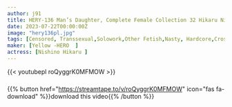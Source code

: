 ```yaml
---
author: j91
title: HERY-136 Man’s Daughter, Complete Female Collection 32 Hikaru Nishino
date: 2023-07-22T00:00:00Z
image: "hery136pl.jpg"
tags: [Censored, Transsexual,Solowork,Other Fetish,Nasty, Hardcore,Cross Dressing	]
maker: [Yellow -HERO  ]
actress: [Nishino Hikaru ]
---
```



{{< youtubepl roQyggrK0MFMOW >}}
###

{{% button href="https://streamtape.to/v/roQyggrK0MFMOW" icon="fas fa-download" %}}download this video{{% /button %}}
